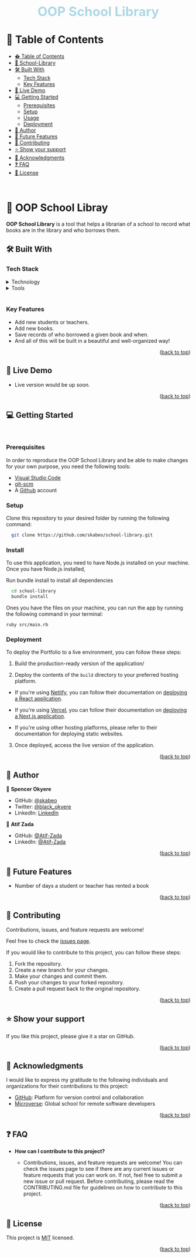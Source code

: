 <a id="readme-top"></a>

<div align="center">
    <br>
  <h1 style="font-size: 35px; color: lightblue"><b>OOP School Library</b></h1>
</div>

# 📗 Table of Contents <a id="table-of-contents"></a>

- [� Table of Contents](#table-of-contents)
- [📖 School-Library ](#about-project)
- [🛠 Built With ](#built-with)
  - [Tech Stack ](#tech-stack)
  - [Key Features ](#key-features)
- [🚀 Live Demo ](#live-demo)
- [💻 Getting Started ](#getting-started)
  - [Prerequisites](#prerequisites)
  - [Setup](#setup)
  - [Usage](#usage)
  - [Deployment](#deployment)
- [👥 Author ](#authors)
- [🔭 Future Features ](#future-features)
- [🤝 Contributing ](#contributing)
- [⭐️ Show your support ](#️support)
- [🙏 Acknowledgments ](#acknowledgements)
- [❓ FAQ ](#faq)
- [📝 License ](#license)

<br>

# 📖 OOP School Libray <a id="about-project"></a>

**OOP School Library**  is a tool that helps a librarian of a school to  record what books are in the library and who borrows them.

## 🛠 Built With <a id="built-with"></a>

### Tech Stack <a id="tech-stack"></a>

<details>

  <summary>Technology</summary>

  - [Ruby](https://ruby.org/) - A high-level programming language used for back-end development.
  - [irb](https://www.irb.com/) - A command line interface for ruby

</details>

<details>
  <summary>Tools</summary>
  <ul>
    <li><a href="https://code.visualstudio.com/">VSCode</a></li>
    <li><a href="https://git-scm.com/">Git</a></li>
    <li><a href="https://nodejs.org/en">node</a></li>
  </ul>
</details>
<br/>
<!-- Features -->

### Key Features <a id="key-features"></a>

- Add new students or teachers.
- Add new books.
- Save records of who borrowed a given book and when.
- And all of this will be built in a beautiful and well-organized way!

<p align="right">(<a href="#readme-top">back to top</a>)</p>

## 🚀 Live Demo <a id="live-demo"></a>

- Live version would be up soon.


<p align="right">(<a href="#readme-top">back to top</a>)</p>

## 💻 Getting Started <a id="getting-started"></a>
<br>

### Prerequisites

In order to reproduce the OOP School Library and be able to make changes for your own purpose, you need the following tools:
- [Visual Studio Code](https://code.visualstudio.com/)
- [git-scm](https://git-scm.com/)
- A [Github](https://github.com/) account

### Setup

Clone this repository to your desired folder by running the following command:

```sh
  git clone https://github.com/skabeo/school-library.git
```

### Install

To use this application, you need to have Node.js installed on your machine. Once you have Node.js installed,

Run bundle install to install all dependencies

```sh
  cd school-library
  bundle install

```

Ones you have the files on your machine, you can run the app by running the following command in your terminal: 

```
ruby src/main.rb
```

### Deployment

To deploy the Portfolio to a live environment, you can follow these steps:

1. Build the production-ready version of the application/

2. Deploy the contents of the `build` directory to your preferred hosting platform.

- If you're using [Netlify](https://www.netlify.com/), you can follow their documentation on [deploying a React application](https://docs.netlify.com/configure-builds/common-configurations/react/).

- If you're using [Vercel](https://vercel.com/), you can follow their documentation on [deploying a Next.js application](https://vercel.com/docs/platform/deployments#deploying-next.js).

- If you're using other hosting platforms, please refer to their documentation for deploying static websites.

3. Once deployed, access the live version of the application.


<p align="right">(<a href="#readme-top">back to top</a>)</p>

## 👥 Author <a id="authors"></a>

👤 **Spencer Okyere**

- GitHub: [@skabeo](https://github.com/skabeo)
- Twitter: [@black_okyere](https://twitter.com/black_okyere)
- LinkedIn: [LinkedIn](https://linkedin.com/in/spencer-okyere)

👤 **Atif Zada**
- GitHub: [@Atif-Zada](https://github.com/AtifZada)
- LinkedIn: [@Atif-Zada](https://linkedin.com/in/AtifZada)


<p align="right">(<a href="#readme-top">back to top</a>)</p>

## 🔭 Future Features <a id="future-features"></a>

- Number of days a student or teacher has rented a book

<p align="right">(<a href="#readme-top">back to top</a>)</p>

## 🤝 Contributing <a id="contributing"></a>

Contributions, issues, and feature requests are welcome!

Feel free to check the [issues page](https://github.com/skabeo/school-library/issues).

If you would like to contribute to this project, you can follow these steps:

1. Fork the repository.
2. Create a new branch for your changes.
3. Make your changes and commit them.
4. Push your changes to your forked repository.
5. Create a pull request back to the original repository.

<p align="right">(<a href="#readme-top">back to top</a>)</p>

## ⭐️ Show your support <a id="support"></a>

If you like this project, please give it a star on GitHub.

<p align="right">(<a href="#readme-top">back to top</a>)</p>

## 🙏 Acknowledgments <a id="acknowledgements"></a>

I would like to express my gratitude to the following individuals and organizations for their contributions to this project:

- [GitHub](https://github.com/): Platform for version control and collaboration
- [Microverse](https://www.microverse.org/): Global school for remote software developers


<p align="right">(<a href="#readme-top">back to top</a>)</p>


## ❓ FAQ <a id="faq"></a>

- **How can I contribute to this project?**

  - Contributions, issues, and feature requests are welcome! You can check the issues page to see if there are any current issues or feature requests that you can work on. If not, feel free to submit a new issue or pull request. Before contributing, please read the CONTRIBUTING.md file for guidelines on how to contribute to this project.
<p align="right">(<a href="#readme-top">back to top</a>)</p>

## 📝 License <a id="license"></a>

This project is [MIT](https://github.com/skabeo/school-library/blob/develop/LICENSE) licensed.

<p align="right">(<a href="#readme-top">back to top</a>)</p>
